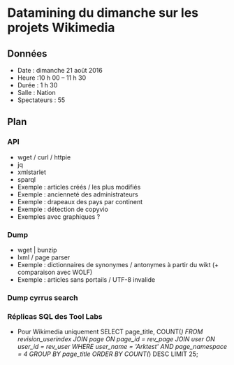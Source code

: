 # Datamining du dimanche sur les projets Wikimedia

## Données

* Date : dimanche 21 août 2016
* Heure :10 h 00 – 11 h 30
* Durée : 1 h 30
* Salle : Nation
* Spectateurs : 55

## Plan

### API
* wget / curl / httpie
* jq
* xmlstarlet
* sparql
* Exemple : articles créés / les plus modifiés
* Exemple : ancienneté des administrateurs
* Exemple : drapeaux des pays par continent
* Exemple : détection de copyvio
* Exemples avec graphiques ?
### Dump
* wget | bunzip
* lxml / page parser
* Exemple : dictionnaires de synonymes / antonymes à partir du wikt (+ comparaison avec WOLF)
* Exemple : articles sans portails / UTF-8 invalide
### Dump cyrrus search
### Réplicas SQL des Tool Labs
* Pour Wikimedia uniquement
SELECT
  page_title,
  COUNT(*)
  FROM revision_userindex
JOIN
  page
ON
  page_id = rev_page
JOIN
  user
ON
  user_id = rev_user
WHERE
  user_name = 'Arktest'
  AND page_namespace = 4
GROUP BY
  page_title
ORDER BY
  COUNT(*) DESC
LIMIT 25;
